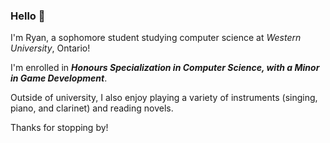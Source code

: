 ### **Hello** 👋

I'm Ryan, a sophomore student studying computer science at *Western University*, Ontario!

I'm enrolled in ***Honours Specialization in Computer Science, with a Minor in Game Development***.

Outside of university, I also enjoy playing a variety of instruments (singing, piano, and clarinet) and reading novels. 

Thanks for stopping by!
